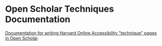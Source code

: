 # Open Scholar Techniques Documentation

[Documentation for writing Harvard Online Accessibility "technique" pages in Open Scholar](http://heydon.github.io/os-techniques-docs/).
